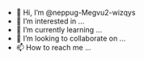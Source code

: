 - 👋 Hi, I’m @neppug-Megvu2-wizqys
- 👀 I’m interested in ...
- 🌱 I’m currently learning ...
- 💞️ I’m looking to collaborate on ...
- 📫 How to reach me ...

<!---
neppug-Megvu2-wizqys/neppug-Megvu2-wizqys is a ✨ special ✨ repository because its `README.md` (this file) appears on your GitHub profile.
You can click the Preview link to take a look at your changes.
--->

